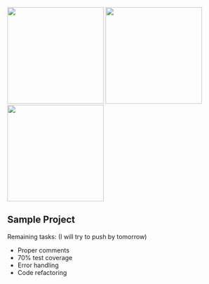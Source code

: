 <img src = https://github.com/user-attachments/assets/538486d6-ef6a-4410-ae6a-eac202389606 width="220">
<img src = https://github.com/user-attachments/assets/620c6059-b1fc-4a45-b14f-6d0be4a5b30a width="220">
<img src = https://github.com/user-attachments/assets/067d486c-df91-4328-8627-0262f3085f56 width="220">

## Sample Project 

Remaining tasks: (I will try to push by tomorrow)
- Proper comments
- 70% test coverage
- Error handling
-  Code refactoring

